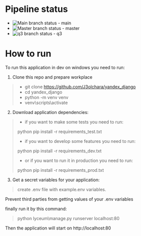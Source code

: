 # Pipeline status
- ![Main branch status](https://github.com/J3olchara/yandex_django/actions/workflows/python-package.yml/badge.svg?branch=main) - main
- ![Master branch status](https://github.com/J3olchara/yandex_django/actions/workflows/python-package.yml/badge.svg?branch=master) - master
- ![q3 branch status](https://github.com/J3olchara/yandex_django/actions/workflows/python-package.yml/badge.svg?branch=q3) - q3

# How to run
To run this application in dev on windows you need to run:
1. Clone this repo and prepare workplace
> - git clone https://github.com/J3olchara/yandex_django
> - cd yandex_django
> - python -m venv venv
> - venv\scripts\activate

2. Download application dependencies:
> - if you want to make some tests you need to run:
>
> python pip install -r requirements_test.txt
> - if you want to develop some features you need to run:
> 
> python pip install -r requirements_dev.txt
>
> - or if you want to run it in production you need to run:
>
> python pip install -r requirements_prod.txt

3. Get a secret variables for your application:
  > create .env file with example.env variables. 

Prevent third parties from getting values of your .env variables

finally run it by this command:
> python lyceum\manage.py runserver localhost:80

Then the application will start on http://localhost:80